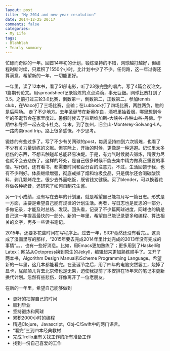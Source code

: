 ```yaml
---
layout: post
title: "My 2014 and new year resolution"
date: 2014-12-25 20:17
comments: false
categories: 
- My Life
tags:
- Blahblah
- Yearly summary
---
```


忙碌而奇妙的一年。回首14年初的计划，锻炼坚持的不错，网球越打越好，但编程时断时续，只累积了1550个小时，比计划中少了不少。任何路，这一年过得还算满意。希望新的一年，一切能更好。

一年里，读了12本书，看了51部电影，听了23张完整的唱片。写了4篇会议论文，1篇期刊论文。用spreadsheet记录锻炼的点点滴滴，事无巨细。网球比赛打到了3.5。之前打过三轮3.0比赛，倒数第一，倒数第二，正数第二。参加tennis club，在Waco打了三场比赛，全输；在Lubbock打了四场比赛，两胜两负，胜的是后两场。
走了不少地方。去年圣诞节在新奥尔良，酒吧里抽着烟，哪里想到今年的圣诞节会在家里度过。暑假时候去了拉斯维加斯-大峡谷-各种山谷-丹佛。学期中和导师一起去北卡杜克。年末，到了加州，旧金山-Monterey-Solvang-LA，一路向南road trip。路上很多感慨，不少思考。

锻炼的有些过多了。写了不少有关网球的post，每周坚持四到六次锻炼，也看了不少有关力量训练的文献。但实际上，开始的时候，更像是一种逃避。记忆里太多悲伤的东西，不想去触碰却总能轻易决堤。于是，有力气时候就去锻炼，精疲力尽也就不会去悲伤了。这样的坏处，是自己很多时候不能去集中精力做真正重要的事情。写代码，还有看书，都需要时间和百分百的注意力。不过，生活回馈于我，也有不少利好。体质继续增强，彻底戒掉了烟和垃圾食品，只是偶尔还会喝碳酸饮料，剥几颗烤花生。很少去外面吃饭，既省钱又健康。买了blender，可以换着花样做各种奶昔，还研究了如何自制花生酱。

另一个小成绩，没有写在去年的计划里，就是希望自己能每月写一篇日志。形式是一方面，主要是希望自己能有规律的计划生活。再者，写日志也是反思的一部分，多做记录，才能及时总结、发现。回头看，记录了不少篇网球进度，网球也的确是自己这一年提高最快的一部分。新的一年里，希望自己能记录更多和编程、算法相关的文字，再多一些读书笔记。

2015年，还要多花些时间在写程序上。过去一年，SICP竟然还没有看完。。这真成了漫画里写的那样，“2015年要去完成2014年里计划完成的2013年没有完成的事情”。。。也有一些好消息。比如，用Emacs更加熟练了；更多用到了Haskell和Latex；网站从Octopress换到原生的Jekyll，编辑起来更加熟练顺手了。又开了两本书，Algorithm Design Manual和Scheme Programming Language。希望新的一年里，这几本都能看完。在圣诞节之后，用了四年的电脑突然罢工，烧掉了显卡，屁颠颠儿背去北京修也是无果，迫使我提前了本安排在15年末的笔记本更新换代计划。忽然有些悲伤，好像离开了一位老朋友。

在新的一年里，希望自己能够做到

- 更好的把握自己的时间
- 顺利毕业
- 坚持锻炼和网球
- 累积2000小时的编程
- 精通Clojure，Javascript，Obj-C/Swift中的两门语言。
- “看完”三到四本经典教材
- 完成Trello里有关找工作的所有准备工作
- 找到一份自己喜爱的工作
